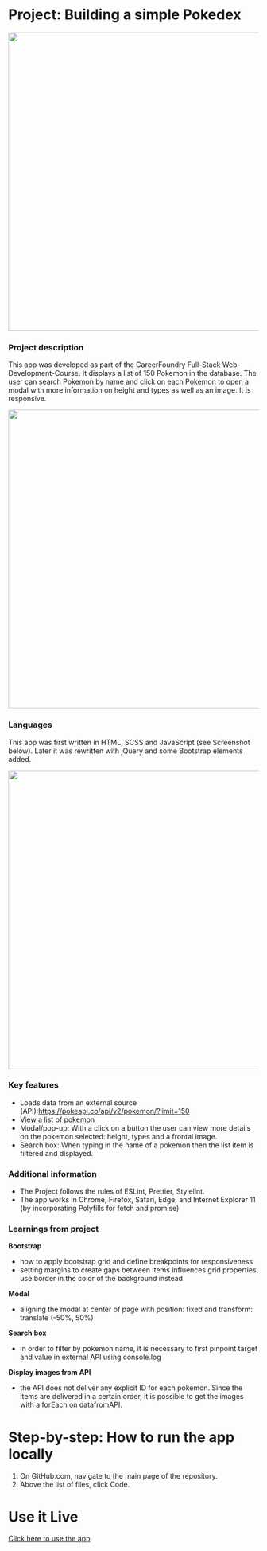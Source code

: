 # Project: Building a simple Pokedex
<img src="https://user-images.githubusercontent.com/99111208/159686419-2254c8da-48d9-4d5b-97a9-82b455de1995.gif" width="600">


### Project description
This app was developed as part of the CareerFoundry Full-Stack Web-Development-Course.
It displays a list of 150 Pokemon in the database. The user can search Pokemon by name and click on each Pokemon to open a modal with more information on height and types as well as an image. It is responsive.

<img src="https://user-images.githubusercontent.com/99111208/159686389-aea96071-2a7c-42c0-823c-7ecb15a68ce2.gif" width="600">

### Languages
This app was first written in HTML, SCSS and JavaScript (see Screenshot below). Later it was rewritten with jQuery and some Bootstrap elements added.

<img src="https://user-images.githubusercontent.com/99111208/159683538-7990d6bc-4087-40a4-adc8-de578ed8366d.png" width="600">

### Key features 
* Loads data from an external source (API):https://pokeapi.co/api/v2/pokemon/?limit=150
* View a list of pokemon
* Modal/pop-up: With a click on a button the user can view more details on the pokemon selected: height, types and a frontal image.
* Search box: When typing in the name of a pokemon then the list item is filtered and displayed.

### Additional information
* The Project follows the rules of ESLint, Prettier, Stylelint.
* The app works in Chrome, Firefox, Safari, Edge, and Internet Explorer 11 (by incorporating Polyfills for fetch and promise)

### Learnings from project
**Bootstrap** 
* how to apply bootstrap grid and define breakpoints for responsiveness
* setting margins to create gaps between items influences grid properties, use border in the color of the background instead

**Modal**
* aligning the modal at center of page with position: fixed and transform: translate (-50%, 50%)

**Search box**
* in order to filter by pokemon name, it is necessary to first pinpoint target and value in external API using console.log

**Display images from API**
* the API does not deliver any explicit ID for each pokemon. Since the items are delivered in a certain order, it is possible to get the images with a forEach on datafromAPI. 

# Step-by-step: How to run the app locally
1. On GitHub.com, navigate to the main page of the repository.
2. Above the list of files, click  Code.

# Use it Live

[Click here to use the app](https://lisapmunich.github.io/Simple-Pokemon-JS-App/)
